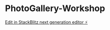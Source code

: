 # PhotoGallery-Workshop

[Edit in StackBlitz next generation editor ⚡️](https://stackblitz.com/~/github.com/bsrayapici/PhotoGallery-Workshop)